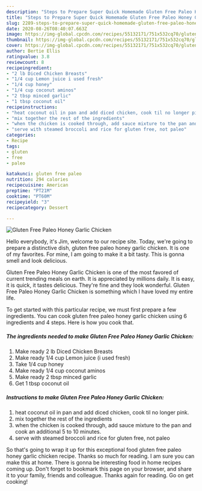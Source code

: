 ```yaml
---
description: "Steps to Prepare Super Quick Homemade Gluten Free Paleo Honey Garlic Chicken"
title: "Steps to Prepare Super Quick Homemade Gluten Free Paleo Honey Garlic Chicken"
slug: 2289-steps-to-prepare-super-quick-homemade-gluten-free-paleo-honey-garlic-chicken
date: 2020-08-26T08:40:07.663Z
image: https://img-global.cpcdn.com/recipes/55132171/751x532cq70/gluten-free-paleo-honey-garlic-chicken-recipe-main-photo.jpg
thumbnail: https://img-global.cpcdn.com/recipes/55132171/751x532cq70/gluten-free-paleo-honey-garlic-chicken-recipe-main-photo.jpg
cover: https://img-global.cpcdn.com/recipes/55132171/751x532cq70/gluten-free-paleo-honey-garlic-chicken-recipe-main-photo.jpg
author: Bertie Ellis
ratingvalue: 3.8
reviewcount: 8
recipeingredient:
- "2 lb Diced Chicken Breasts"
- "1/4 cup Lemon juice i used fresh"
- "1/4 cup honey"
- "1/4 cup coconut aminos"
- "2 tbsp minced garlic"
- "1 tbsp coconut oil"
recipeinstructions:
- "heat coconut oil in pan and add diced chicken, cook til no longer pink."
- "mix together the rest of the ingredients"
- "when the chicken is cooked through, add sauce mixture to the pan and cook an additional 5 to 10 minutes."
- "serve with steamed broccoli and rice for gluten free, not paleo"
categories:
- Recipe
tags:
- gluten
- free
- paleo

katakunci: gluten free paleo 
nutrition: 294 calories
recipecuisine: American
preptime: "PT21M"
cooktime: "PT60M"
recipeyield: "3"
recipecategory: Dessert

---
```



![Gluten Free Paleo Honey Garlic Chicken](https://img-global.cpcdn.com/recipes/55132171/751x532cq70/gluten-free-paleo-honey-garlic-chicken-recipe-main-photo.jpg)

Hello everybody, it's Jim, welcome to our recipe site. Today, we're going to prepare a distinctive dish, gluten free paleo honey garlic chicken. It is one of my favorites. For mine, I am going to make it a bit tasty. This is gonna smell and look delicious.



Gluten Free Paleo Honey Garlic Chicken is one of the most favored of current trending meals on earth. It is appreciated by millions daily. It is easy, it is quick, it tastes delicious. They're fine and they look wonderful. Gluten Free Paleo Honey Garlic Chicken is something which I have loved my entire life.


To get started with this particular recipe, we must first prepare a few ingredients. You can cook gluten free paleo honey garlic chicken using 6 ingredients and 4 steps. Here is how you cook that.

<!--inarticleads1-->

##### The ingredients needed to make Gluten Free Paleo Honey Garlic Chicken:

1. Make ready 2 lb Diced Chicken Breasts
1. Make ready 1/4 cup Lemon juice (i used fresh)
1. Take 1/4 cup honey
1. Make ready 1/4 cup coconut aminos
1. Make ready 2 tbsp minced garlic
1. Get 1 tbsp coconut oil




<!--inarticleads2-->

##### Instructions to make Gluten Free Paleo Honey Garlic Chicken:

1. heat coconut oil in pan and add diced chicken, cook til no longer pink.
1. mix together the rest of the ingredients
1. when the chicken is cooked through, add sauce mixture to the pan and cook an additional 5 to 10 minutes.
1. serve with steamed broccoli and rice for gluten free, not paleo




So that's going to wrap it up for this exceptional food gluten free paleo honey garlic chicken recipe. Thanks so much for reading. I am sure you can make this at home. There is gonna be interesting food in home recipes coming up. Don't forget to bookmark this page on your browser, and share it to your family, friends and colleague. Thanks again for reading. Go on get cooking!
